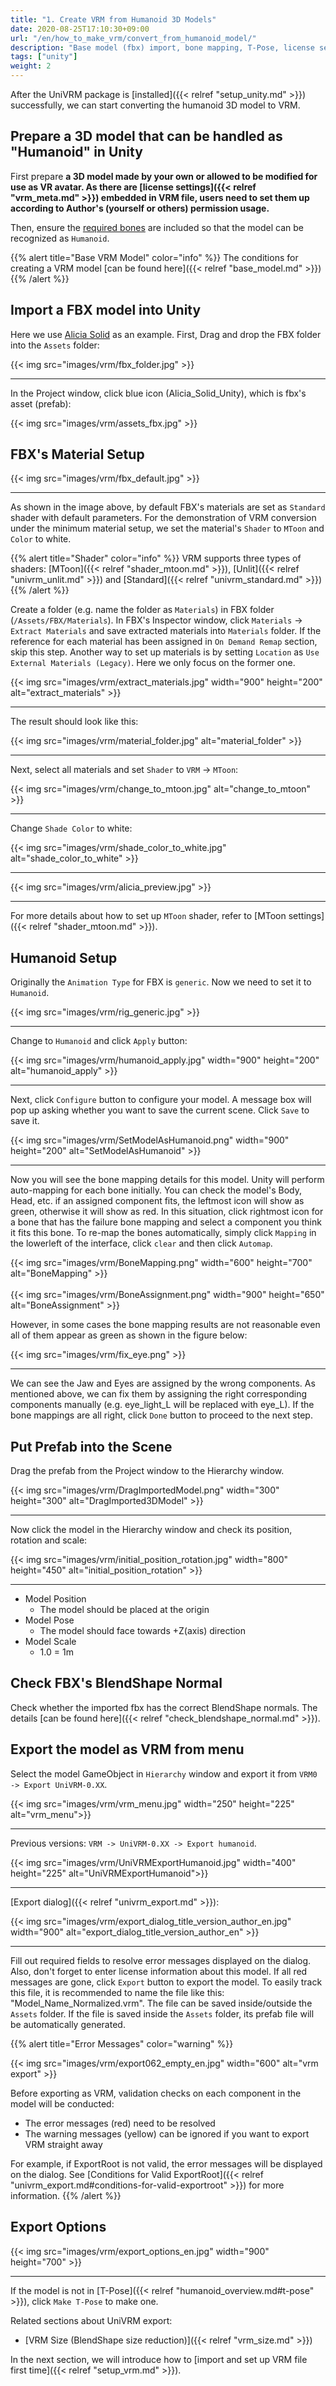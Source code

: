 ```yaml
---
title: "1. Create VRM from Humanoid 3D Models"
date: 2020-08-25T17:10:30+09:00
url: "/en/how_to_make_vrm/convert_from_humanoid_model/"
description: "Base model (fbx) import, bone mapping, T-Pose, license setup"
tags: ["unity"]
weight: 2
---
```


After the UniVRM package is [installed]({{< relref "setup_unity.md" >}}) successfully, we can start converting the humanoid 3D model to VRM. 

## Prepare a 3D model that can be handled as "Humanoid" in Unity

First prepare **a 3D model made by your own or allowed to be modified for use as VR avatar. As there are [license settings]({{< relref "vrm_meta.md" >}}) embedded in VRM file, users need to set them up according to Author's (yourself or others) permission usage.**

Then, ensure the [required bones](https://github.com/vrm-c/vrm-specification/blob/master/specification/0.0/README.md#defined-bones) are included so that the model can be recognized as `Humanoid`.

{{% alert title="Base VRM Model" color="info" %}}
The conditions for creating a VRM model [can be found here]({{< relref "base_model.md" >}})
{{% /alert %}}

## Import a FBX model into Unity

Here we use [Alicia Solid](https://3d.nicovideo.jp/works/td14712) as an example.
First, Drag and drop the FBX folder into the `Assets` folder:

{{< img src="images/vrm/fbx_folder.jpg" >}}
<hr>

In the Project window, click blue icon (Alicia_Solid_Unity), which is fbx's asset (prefab):

{{< img src="images/vrm/assets_fbx.jpg" >}}

## FBX's Material Setup

{{< img src="images/vrm/fbx_default.jpg" >}}
<hr>

As shown in the image above, by default FBX's materials are set as `Standard` shader with default parameters. For the demonstration of VRM conversion under the minimum material setup, we set the material's `Shader` to `MToon` and `Color` to white.

{{% alert title="Shader" color="info" %}}
VRM supports three types of shaders: [MToon]({{< relref "shader_mtoon.md" >}}), [Unlit]({{< relref "univrm_unlit.md" >}}) and [Standard]({{< relref "univrm_standard.md" >}})
{{% /alert %}}

Create a folder (e.g. name the folder as `Materials`) in FBX folder (`/Assets/FBX/Materials`). In FBX's Inspector window, click `Materials` -> `Extract Materials` and save extracted materials into `Materials` folder. If the reference for each material has been assigned in `On Demand Remap` section, skip this step. Another way to set up materials is by setting `Location` as `Use External Materials (Legacy)`. Here we only focus on the former one.

{{< img src="images/vrm/extract_materials.jpg" width="900" height="200" alt="extract_materials" >}}
<hr>

The result should look like this:

{{< img src="images/vrm/material_folder.jpg" alt="material_folder" >}}
<hr>

Next, select all materials and set `Shader` to `VRM` -> `MToon`:

{{< img src="images/vrm/change_to_mtoon.jpg" alt="change_to_mtoon" >}}
<hr>

Change `Shade Color` to white:

{{< img src="images/vrm/shade_color_to_white.jpg" alt="shade_color_to_white" >}}
<hr>

{{< img src="images/vrm/alicia_preview.jpg" >}}
<hr>

For more details about how to set up `MToon` shader, refer to [MToon settings]({{< relref "shader_mtoon.md" >}}).

## Humanoid Setup

Originally the `Animation Type` for FBX is `generic`. Now we need to set it to `Humanoid`.

{{< img src="images/vrm/rig_generic.jpg" >}}
<hr>

Change to `Humanoid` and click `Apply` button:

{{< img src="images/vrm/humanoid_apply.jpg" width="900" height="200" alt="humanoid_apply" >}}
<hr>

Next, click `Configure` button to configure your model. A message box will pop up asking whether you want to save the current scene. Click `Save` to save it.

{{< img src="images/vrm/SetModelAsHumanoid.png" width="900" height="200" alt="SetModelAsHumanoid" >}}
<hr>

Now you will see the bone mapping details for this model. Unity will perform auto-mapping for each bone initially. You can check the model's Body, Head, etc. if an assigned component fits, the leftmost icon will show as green, otherwise it will show as red. In this situation, click rightmost icon for a bone that has the failure bone mapping and select a component you think it fits this bone. To re-map the bones automatically, simply click `Mapping` in the lowerleft of the interface, click `clear` and then click `Automap`.

{{< img src="images/vrm/BoneMapping.png" width="600" height="700" alt="BoneMapping" >}}
<br>
<br>
{{< img src="images/vrm/BoneAssignment.png" width="900" height="650" alt="BoneAssignment" >}}

However, in some cases the bone mapping results are not reasonable even all of them appear as green as shown in the figure below:

{{< img src="images/vrm/fix_eye.png" >}}
<hr>

We can see the Jaw and Eyes are assigned by the wrong components. As mentioned above, we can fix them by assigning the right corresponding components manually (e.g. eye_light_L will be replaced with eye_L). If the bone mappings are all right, click `Done` button to proceed to the next step.

## Put Prefab into the Scene

Drag the prefab from the Project window to the Hierarchy window.

{{< img src="images/vrm/DragImportedModel.png" width="300" height="300" alt="DragImported3DModel" >}}
<hr>

Now click the model in the Hierarchy window and check its position, rotation and scale:

{{< img src="images/vrm/initial_position_rotation.jpg" width="800" height="450" alt="initial_position_rotation" >}}
<hr>

* Model Position
	* The model should be placed at the origin
* Model Pose
	* The model should face towards +Z(axis) direction
* Model Scale
	* 1.0 = 1m

## Check FBX's BlendShape Normal

Check whether the imported fbx has the correct BlendShape normals. The details [can be found here]({{< relref "check_blendshape_normal.md" >}}).

## Export the model as VRM from menu

Select the model GameObject in `Hierarchy` window and export it from `VRM0 -> Export UniVRM-0.XX`.

{{< img src="images/vrm/vrm_menu.jpg" width="250" height="225" alt="vrm_menu">}}
<hr>

Previous versions: `VRM -> UniVRM-0.XX -> Export humanoid`.

{{< img src="images/vrm/UniVRMExportHumanoid.jpg" width="400" height="225" alt="UniVRMExportHumanoid">}}
<hr>

[Export dialog]({{< relref "univrm_export.md" >}}):

{{< img src="images/vrm/export_dialog_title_version_author_en.jpg" width="900" alt="export_dialog_title_version_author_en" >}}
<hr>

Fill out required fields to resolve error messages displayed on the dialog. Also, don't forget to enter license information about this model.
If all red messages are gone, click `Export` button to export the model. To easily track this file, it is recommended to name the file like this: "Model_Name_Normalized.vrm". The file can be saved inside/outside the `Assets` folder. If the file is saved inside the `Assets` folder, its prefab file will be automatically generated.

{{% alert title="Error Messages" color="warning" %}}

{{< img src="images/vrm/export062_empty_en.jpg" width="600" alt="vrm export" >}}

Before exporting as VRM, validation checks on each component in the model will be conducted:

* The error messages (red) need to be resolved
* The warning messages (yellow) can be ignored if you want to export VRM straight away

For example, if ExportRoot is not valid, the error messages will be displayed on the dialog. See [Conditions for Valid ExportRoot]({{< relref "univrm_export.md#conditions-for-valid-exportroot" >}}) for more information.
{{% /alert %}}

## Export Options

{{< img src="images/vrm/export_options_en.jpg" width="900" height="700" >}}
<hr>

If the model is not in [T-Pose]({{< relref "humanoid_overview.md#t-pose" >}}), click `Make T-Pose` to make one.

Related sections about UniVRM export:
  * [VRM Size (BlendShape size reduction)]({{< relref "vrm_size.md" >}})

In the next section, we will introduce how to [import and set up VRM file first time]({{< relref "setup_vrm.md" >}}).
